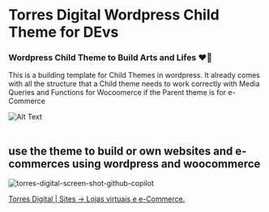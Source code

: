 
# Torres Digital Wordpress Child Theme for DEvs
### Wordpress Child Theme to Build Arts and Lifes ❤️‍🔥

This is a building template for Child Themes in wordpress. It already comes with all the structure that a Child theme needs to work correctly with Media Queries and Functions for Wocoomerce if the Parent theme is for e-Commerce

![Alt Text](https://github.com/atorresbr/torres-digital-wordpress-child-theme/blob/master/img/child-for-devs.gif) <br><br>

## use the theme to build or own websites and e-commerces using wordpress and woocommerce

![torres-digital-screen-shot-github-copilot](https://github.com/atorresbr/torres-digital-wordpress-child-theme-for-devs/assets/13744483/f369d4df-43a5-4502-b3da-c5778a13e0a2)

<a href="https://www.facebook.com/watch/?v=1370285286677688">Torres Digital | Sites → Lojas virtuais e e-Commerce.</a>
